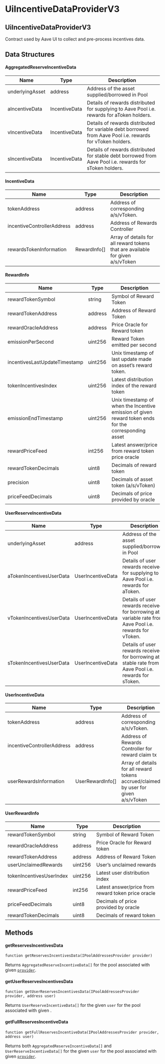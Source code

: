 # UiIncentiveDataProviderV3

## UiIncentiveDataProviderV3

Contract used by Aave UI to collect and pre-process incentives data.

## Data Structures

#### AggregatedReserveIncentiveData

| Name            | Type          | Description                                                                                               |
| --------------- | ------------- | --------------------------------------------------------------------------------------------------------- |
| underlyingAsset | address       | Address of the asset supplied/borrowed in Pool                                                            |
| aIncentiveData  | IncentiveData | Details of rewards distributed for supplying to Aave Pool i.e. rewards for aToken holders.                |
| vIncentiveData  | IncentiveData | Details of rewards distributed for variable debt borrowed from Aave Pool i.e. rewards for vToken holders. |
| sIncentiveData  | IncentiveData | Details of rewards distributed for stable debt borrowed from Aave Pool i.e. rewards for sToken holders.   |

#### IncentiveData

| Name                       | Type          | Description                                                                    |
| -------------------------- | ------------- | ------------------------------------------------------------------------------ |
| tokenAddress               | address       | Address of corresponding a/s/vToken.                                           |
| incentiveControllerAddress | address       | Address of Rewards Controller                                                  |
| rewardsTokenInformation    | RewardInfo\[] | Array of details for all reward tokens that are available for given a/s/vToken |

#### RewardInfo

| Name                          | Type    | Description                                                                                          |
| ----------------------------- | ------- | ---------------------------------------------------------------------------------------------------- |
| rewardTokenSymbol             | string  | Symbol of Reward Token                                                                               |
| rewardTokenAddress            | address | Address of Reward Token                                                                              |
| rewardOracleAddress           | address | Price Oracle for Reward token                                                                        |
| emissionPerSecond             | uint256 | Reward Token emitted per second                                                                      |
| incentivesLastUpdateTimestamp | uint256 | Unix timestamp of last update made on asset’s reward token.                                          |
| tokenIncentivesIndex          | uint256 | Latest distribution index of the reward token                                                        |
| emissionEndTimestamp          | uint256 | Unix timestamp of when the Incentive emission of given reward token ends for the corresponding asset |
| rewardPriceFeed               | int256  | Latest answer/price from reward token price oracle                                                   |
| rewardTokenDecimals           | uint8   | Decimals of reward token                                                                             |
| precision                     | uint8   | Decimals of asset token (a/s/vToken)                                                                 |
| priceFeedDecimals             | uint8   | Decimals of price provided by oracle                                                                 |

#### UserReserveIncentiveData

| Name                     | Type              | Description                                                                                             |
| ------------------------ | ----------------- | ------------------------------------------------------------------------------------------------------- |
| underlyingAsset          | address           | Address of the asset supplied/borrowed in Pool                                                          |
| aTokenIncentivesUserData | UserIncentiveData | Details of user rewards received for supplying to Aave Pool i.e. rewards for aToken.                    |
| vTokenIncentivesUserData | UserIncentiveData | Details of user rewards received for borrowing at variable rate from Aave Pool i.e. rewards for vToken. |
| sTokenIncentivesUserData | UserIncentiveData | Details of user rewards received for borrowing at stable rate from Aave Pool i.e. rewards for sToken.   |

#### UserIncentiveData

| Name                       | Type              | Description                                                                         |
| -------------------------- | ----------------- | ----------------------------------------------------------------------------------- |
| tokenAddress               | address           | Address of corresponding a/s/vToken.                                                |
| incentiveControllerAddress | address           | Address of Rewards Controller for reward claim tx                                   |
| userRewardsInformation     | UserRewardInfo\[] | Array of details for all reward tokens accrued/claimed by user for given a/s/vToken |

#### UserRewardInfo

| Name                     | Type    | Description                                        |
| ------------------------ | ------- | -------------------------------------------------- |
| rewardTokenSymbol        | string  | Symbol of Reward Token                             |
| rewardOracleAddress      | address | Price Oracle for Reward token                      |
| rewardTokenAddress       | address | Address of Reward Token                            |
| userUnclaimedRewards     | uint256 | User’s unclaimed rewards                           |
| tokenIncentivesUserIndex | uint256 | Latest user distribution index                     |
| rewardPriceFeed          | int256  | Latest answer/price from reward token price oracle |
| priceFeedDecimals        | uint8   | Decimals of price provided by oracle               |
| rewardTokenDecimals      | uint8   | Decimals of reward token                           |

## Methods

#### getReservesIncentivesData

`function getReservesIncentivesData(IPoolAddressesProvider provider)`

Returns `AggregatedReserveIncentiveData[]` for the pool associated with given [`provider`](../core-contracts/pooladdressesprovider.md).

#### getUserReservesIncentivesData

`function getUserReservesIncentivesData(IPoolAddressesProvider provider, address user)`

Returns `UserReserveIncentiveData[]` for the given `user` for the pool associated with given .

#### getFullReservesIncentiveData

`function getFullReservesIncentiveData(IPoolAddressesProvider provider, address user)`

Returns both `AggregatedReserveIncentiveData[]` and `UserReserveIncentiveData[]` for the given `user` for the pool associated with given [`provider`](../core-contracts/pooladdressesprovider.md).
